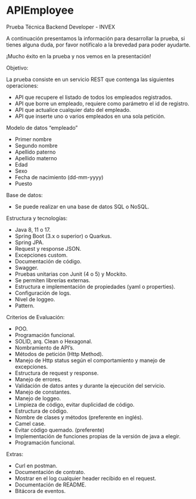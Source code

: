 # APIEmployee
Prueba Técnica Backend Developer - INVEX

A continuación presentamos la información para desarrollar la prueba, si tienes alguna duda, por favor notifícalo a la brevedad para poder ayudarte.


¡Mucho éxito en la prueba y nos vemos en la presentación!


Objetivo:

La prueba consiste en un servicio REST que contenga las siguientes operaciones:
- API que recupere el listado de todos los empleados registrados.
- API que borre un empleado, requiere como parámetro el id de registro.
- API que actualice cualquier dato del empleado.
- API que inserte uno o varios empleados en una sola petición.


Modelo de datos “empleado”
- Primer nombre
- Segundo nombre
- Apellido paterno
- Apellido materno
- Edad
- Sexo
- Fecha de nacimiento (dd-mm-yyyy)
- Puesto


Base de datos:
* Se puede realizar en una base de datos SQL o NoSQL.


Estructura y tecnologías:
- Java 8,  11 o 17.
- Spring Boot (3.x o superior) o Quarkus.
- Spring JPA.
- Request y response JSON.
- Excepciones custom.
- Documentación de código.
- Swagger.
-  Pruebas unitarias con Junit (4 o 5) y Mockito.
-  Se permiten librerías externas.
-  Estructura e implementación de propiedades (yaml o properties).
- Configuración de logs.
- Nivel de loggeo.
- Pattern.

Criterios de Evaluación:
- POO.
- Programación funcional.
- SOLID, arq. Clean o Hexagonal.
- Nombramiento de API’s.
- Métodos de petición (Http Method).
- Manejo de Http status según el comportamiento y manejo de excepciones.
- Estructura de request y response.
- Manejo de errores.
- Validación de datos antes y durante la ejecución del servicio.
- Manejo de constantes.
- Manejo de loggeo.
- Limpieza de código, evitar duplicidad de código.
- Estructura de código.
- Nombre de clases y métodos (preferente en inglés).
- Camel case.
- Evitar código quemado. (preferente)
- Implementación de funciones propias de la versión de java a elegir.
- Programación funcional.

Extras:
- Curl en postman.
- Documentación de contrato.
- Mostrar en el log cualquier header recibido en el request.
- Documentación de README.
- Bitácora de eventos.
